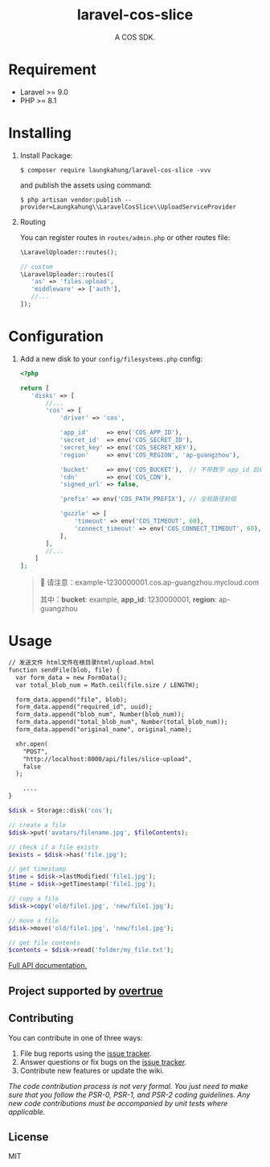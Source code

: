 <h1 align="center"> laravel-cos-slice </h1>

<p align="center"> A COS SDK.</p>

# Requirement

-   Laravel >= 9.0 
-   PHP >= 8.1

# Installing

1. Install Package:
    ```shell
   $ composer require laungkahung/laravel-cos-slice -vvv
    ```
    
    and publish the assets using command:
    
    ```shell
    $ php artisan vendor:publish --provider=Laungkahung\\LaravelCosSlice\\UploadServiceProvider
    ```
2. Routing

    You can register routes in `routes/admin.php` or other routes file:

    ```php
    \LaravelUploader::routes();
    
    // custom
    \LaravelUploader::routes([
       'as' => 'files.upload', 
       'middleware' => ['auth'],
       //...
    ]); 
    ```

# Configuration

1. Add a new disk to your `config/filesystems.php` config:

    ```php
    <?php
    
    return [
       'disks' => [
           //...
           'cos' => [
               'driver' => 'cos',
    
               'app_id'     => env('COS_APP_ID'),
               'secret_id'  => env('COS_SECRET_ID'),
               'secret_key' => env('COS_SECRET_KEY'),
               'region'     => env('COS_REGION', 'ap-guangzhou'),
    
               'bucket'     => env('COS_BUCKET'),  // 不带数字 app_id 后缀
               'cdn'        => env('COS_CDN'),
               'signed_url' => false,
    
               'prefix' => env('COS_PATH_PREFIX'), // 全局路径前缀
    
               'guzzle' => [
                   'timeout' => env('COS_TIMEOUT', 60),
                   'connect_timeout' => env('COS_CONNECT_TIMEOUT', 60),
               ],
           ],
           //...
        ]
    ];
    ```
    
    > 🚨 请注意：example-1230000001.cos.ap-guangzhou.mycloud.com
    >
    > 其中：**bucket**: example, **app_id**: 1230000001, **region**: ap-guangzhou

# Usage

```html
// 发送文件 html文件在根目录html/upload.html
function sendFile(blob, file) {
  var form_data = new FormData();
  var total_blob_num = Math.ceil(file.size / LENGTH);

  form_data.append("file", blob);
  form_data.append("required_id", uuid);
  form_data.append("blob_num", Number(blob_num));
  form_data.append("total_blob_num", Number(total_blob_num));
  form_data.append("original_name", original_name);

  xhr.open(
    "POST",
    "http://localhost:8000/api/files/slice-upload",
    false
  );

    ....
}
```

```php
$disk = Storage::disk('cos');

// create a file
$disk->put('avatars/filename.jpg', $fileContents);

// check if a file exists
$exists = $disk->has('file.jpg');

// get timestamp
$time = $disk->lastModified('file1.jpg');
$time = $disk->getTimestamp('file1.jpg');

// copy a file
$disk->copy('old/file1.jpg', 'new/file1.jpg');

// move a file
$disk->move('old/file1.jpg', 'new/file1.jpg');

// get file contents
$contents = $disk->read('folder/my_file.txt');
```

[Full API documentation.](http://flysystem.thephpleague.com/api/)

## Project supported by [overtrue](https://github.com/overtrue)

## Contributing

You can contribute in one of three ways:

1. File bug reports using the [issue tracker](https://github.com/laungkahung/laravel-cos-slice/issues).
2. Answer questions or fix bugs on the [issue tracker](https://github.com/laungkahung/laravel-cos-slice/issues).
3. Contribute new features or update the wiki.

_The code contribution process is not very formal. You just need to make sure that you follow the PSR-0, PSR-1, and PSR-2 coding guidelines. Any new code contributions must be accompanied by unit tests where applicable._

## License

MIT



